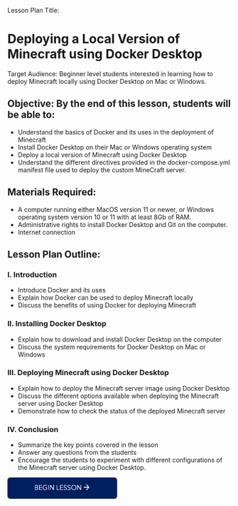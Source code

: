 Lesson Plan Title: 
# Deploying a Local Version of Minecraft using Docker Desktop
Target Audience: Beginner level students interested in learning how to deploy Minecraft locally using Docker Desktop on Mac or Windows.

## Objective: By the end of this lesson, students will be able to:
- Understand the basics of Docker and its uses in the deployment of Minecraft
- Install Docker Desktop on their Mac or Windows operating system
- Deploy a local version of Minecraft using Docker Desktop
- Understand the different directives provided in the docker-compose.yml manifest file used to deploy the custom MineCraft server. 

## Materials Required:
- A computer running either MacOS version 11 or newer, or Windows operating system version 10 or 11 with at least 8Gb of RAM. 
- Administrative rights to install Docker Desktop and Git on the computer.
- Internet connection

## Lesson Plan Outline:

### I. Introduction
- Introduce Docker and its uses
- Explain how Docker can be used to deploy Minecraft locally
- Discuss the benefits of using Docker for deploying Minecraft

### II. Installing Docker Desktop
- Explain how to download and install Docker Desktop on the computer
- Discuss the system requirements for Docker Desktop on Mac or Windows

### III. Deploying Minecraft using Docker Desktop
- Explain how to deploy the Minecraft server image using Docker Desktop
- Discuss the different options available when deploying the Minecraft server using Docker Desktop
- Demonstrate how to check the status of the deployed Minecraft server

### IV. Conclusion
- Summarize the key points covered in the lesson
- Answer any questions from the students
- Encourage the students to experiment with different configurations of the Minecraft server using Docker Desktop.
  
[![begin_lesson](./images/begin_lesson.png)](./1_Introduction.md)